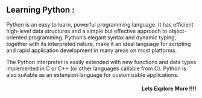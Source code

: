 <h2>Learning Python :</h2>
<p>Python is an easy to learn, powerful programming language. It has efficient high-level data structures and a simple but effective approach to object-oriented programming. Python’s elegant syntax and dynamic typing, together with its interpreted nature, make it an ideal language for scripting and rapid application development in many areas on most platforms.</p>
<p>The Python interpreter is easily extended with new functions and data types implemented in C or C++ (or other languages callable from C). Python is also suitable as an extension language for customizable applications.</p>

<h4 align="right">Lets Explore More !!!!</h4>
